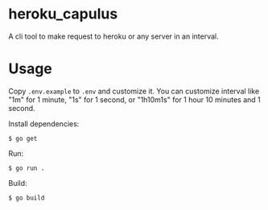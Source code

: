 # heroku_capulus

A cli tool to make request to heroku or any server in an interval.

# Usage

Copy `.env.example` to `.env` and customize it. You can customize interval like "1m" for 1 minute, "1s" for 1 second, or "1h10m1s" for 1 hour 10 minutes and 1 second.

Install dependencies:

```
$ go get
```

Run:

```
$ go run .
```

Build:

```
$ go build
```
